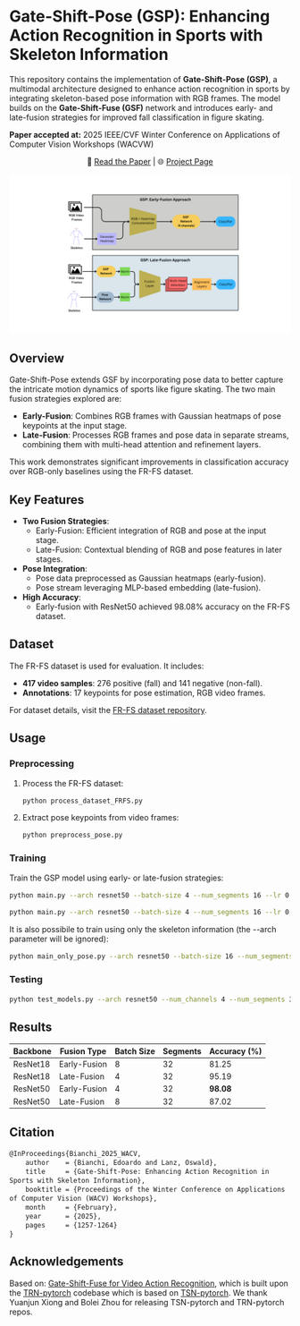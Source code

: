 
# Gate-Shift-Pose (GSP): Enhancing Action Recognition in Sports with Skeleton Information

This repository contains the implementation of **Gate-Shift-Pose (GSP)**, a multimodal architecture designed to enhance action recognition in sports by integrating skeleton-based pose information with RGB frames. The model builds on the **Gate-Shift-Fuse (GSF)** network and introduces early- and late-fusion strategies for improved fall classification in figure skating.

**Paper accepted at:** 2025 IEEE/CVF Winter Conference on Applications of Computer Vision Workshops (WACVW)

<p align="center">
📄 <a href="https://arxiv.org/abs/2503.04470">Read the Paper</a> | 🌐 <a href="https://edowhite.github.io/Gate-Shift-Pose">Project Page</a>
</p>

![GSP Architecture](./img/GSF-Pose.png)

## Overview

Gate-Shift-Pose extends GSF by incorporating pose data to better capture the intricate motion dynamics of sports like figure skating. The two main fusion strategies explored are:

- **Early-Fusion**: Combines RGB frames with Gaussian heatmaps of pose keypoints at the input stage.
- **Late-Fusion**: Processes RGB frames and pose data in separate streams, combining them with multi-head attention and refinement layers.

This work demonstrates significant improvements in classification accuracy over RGB-only baselines using the FR-FS dataset.

## Key Features

- **Two Fusion Strategies**:
  - Early-Fusion: Efficient integration of RGB and pose at the input stage.
  - Late-Fusion: Contextual blending of RGB and pose features in later stages.
- **Pose Integration**:
  - Pose data preprocessed as Gaussian heatmaps (early-fusion).
  - Pose stream leveraging MLP-based embedding (late-fusion).
- **High Accuracy**:
  - Early-fusion with ResNet50 achieved 98.08% accuracy on the FR-FS dataset.

## Dataset

The FR-FS dataset is used for evaluation. It includes:

- **417 video samples**: 276 positive (fall) and 141 negative (non-fall).
- **Annotations**: 17 keypoints for pose estimation, RGB video frames.

For dataset details, visit the [FR-FS dataset repository](https://github.com/Shunli-Wang/TSA-Net).

## Usage

### Preprocessing

1. Process the FR-FS dataset:
   ```bash
   python process_dataset_FRFS.py
   ```

2. Extract pose keypoints from video frames:
   ```bash
   python preprocess_pose.py
   ```

### Training

Train the GSP model using early- or late-fusion strategies:
```bash
python main.py --arch resnet50 --batch-size 4 --num_segments 16 --lr 0.01 --epochs 120 --dropout 0.5 --weight-decay 5e-4 --warmup 10  --early_fusion_poses --num_channels 4 --gsf --gsf_ch_ratio 100 --dataset FRFS --dataset_path <dataset_path> --experiment_path <experiments path> --experiment_name <experiment name>
```

```bash
python main.py --arch resnet50 --batch-size 4 --num_segments 16 --lr 0.01 --epochs 120 --dropout 0.5 --weight-decay 5e-4 --warmup 10  --late_fusion_poses_attention --num_channels 3 --gsf --gsf_ch_ratio 100 --dataset FRFS --dataset_path <dataset_path> --experiment_path <experiments path> --experiment_name <experiment name>
```

It is also possibile to train using only the skeleton information (the --arch parameter will be ignored):
```bash
python main_only_pose.py --arch resnet50 --batch-size 16 --num_segments 16 --lr 0.001 --epochs 250 --dropout 0.5 --weight-decay 5e-4 --warmup 10  --num_channels 3 --gsf --gsf_ch_ratio 100 --dataset FRFS --dataset_path <dataset_path> --experiment_path <experiments path> --experiment_name <experiment name>
```

### Testing
```bash
python test_models.py --arch resnet50 --num_channels 4 --num_segments 32 --early_fusion_poses --num_clips 2 --test_crops 10 --gsf --gsf_ch_ratio 100 --dataset FRFS --dataset_path <dataset_path> --weights <path to pth.tar checkpoint> -j 8
```

## Results

| Backbone  | Fusion Type  | Batch Size | Segments | Accuracy (%) |
|-----------|--------------|------------|----------|--------------|
| ResNet18  | Early-Fusion | 8          | 32       | 81.25        |
| ResNet18  | Late-Fusion  | 4          | 32       | 95.19        |
| ResNet50  | Early-Fusion | 4          | 32       | **98.08**    |
| ResNet50  | Late-Fusion  | 8          | 32       | 87.02        |

## Citation
```
@InProceedings{Bianchi_2025_WACV,
    author    = {Bianchi, Edoardo and Lanz, Oswald},
    title     = {Gate-Shift-Pose: Enhancing Action Recognition in Sports with Skeleton Information},
    booktitle = {Proceedings of the Winter Conference on Applications of Computer Vision (WACV) Workshops},
    month     = {February},
    year      = {2025},
    pages     = {1257-1264}
}
```

## Acknowledgements
Based on: [Gate-Shift-Fuse for Video Action Recognition](https://arxiv.org/pdf/2203.08897.pdf), which is built upon the [TRN-pytorch](https://github.com/metalbubble/TRN-pytorch) codebase which is based on [TSN-pytorch](https://github.com/yjxiong/tsn-pytorch). We thank Yuanjun Xiong and Bolei Zhou for releasing TSN-pytorch and TRN-pytorch repos.
